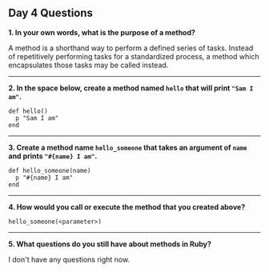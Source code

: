 ## Day 4 Questions

**1. In your own words, what is the purpose of a method?**

A method is a shorthand way to perform a defined series of tasks. Instead of repetitively performing tasks for a standardized process, a method which encapsulates those tasks may be called instead.
***

**2. In the space below, create a method named `hello` that will print `"Sam I am"`.**

```
def hello()
  p "Sam I am"
end
```
***

**3. Create a method name `hello_someone` that takes an argument of `name` and prints `"#{name} I am"`.**

```
def hello_someone(name)
  p "#{name} I am"
end
```
***

**4. How would you call or execute the method that you created above?**

`hello_someone(<parameter>)`
***

**5. What questions do you still have about methods in Ruby?**

I don't have any questions right now.
